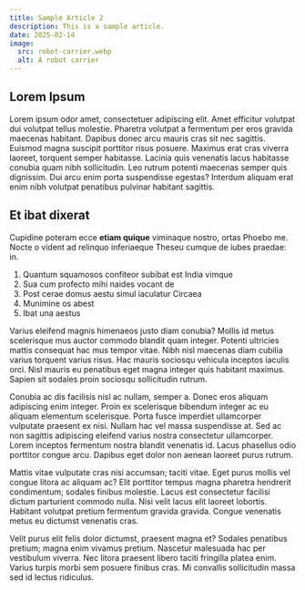```yaml
---
title: Sample Article 2
description: This is a sample article.
date: 2025-02-14
image:
  src: robot-carrier.webp
  alt: A robot carrier
---
```


## Lorem Ipsum

Lorem ipsum odor amet, consectetuer adipiscing elit. Amet efficitur volutpat dui volutpat tellus molestie. Pharetra volutpat a fermentum per eros gravida maecenas habitant. Dapibus donec arcu mauris cras sit nec sagittis. Euismod magna suscipit porttitor risus posuere. Maximus erat cras viverra laoreet, torquent semper habitasse. Lacinia quis venenatis lacus habitasse conubia quam nibh sollicitudin. Leo rutrum potenti maecenas semper quis dignissim. Dui arcu enim porta suspendisse egestas? Interdum aliquam erat enim nibh volutpat penatibus pulvinar habitant sagittis.

## Et ibat dixerat

Cupidine poteram ecce **etiam quique** viminaque nostro, ortas Phoebo me. Nocte
o vident ad relinquo inferiaeque Theseu cumque de iubes praedae: in.

1. Quantum squamosos confiteor subibat est India vimque
2. Sua cum profecto mihi naides vocant de
3. Post cerae domus aestu simul iaculatur Circaea
4. Munimine os abest
5. Ibat una aestus

Varius eleifend magnis himenaeos justo diam conubia? Mollis id metus scelerisque mus auctor commodo blandit quam integer. Potenti ultricies mattis consequat hac mus tempor vitae. Nibh nisl maecenas diam cubilia varius torquent varius risus. Hac mauris sociosqu vehicula inceptos iaculis orci. Nisl mauris eu penatibus eget magna integer quis habitant maximus. Sapien sit sodales proin sociosqu sollicitudin rutrum.

Conubia ac dis facilisis nisl ac nullam, semper a. Donec eros aliquam adipiscing enim integer. Proin ex scelerisque bibendum integer ac eu aliquam elementum scelerisque. Porta fusce imperdiet ullamcorper vulputate praesent ex nisi. Nullam hac vel massa suspendisse at. Sed ac non sagittis adipiscing eleifend varius nostra consectetur ullamcorper. Lorem inceptos fermentum nostra blandit venenatis id. Lacus phasellus odio porttitor congue arcu. Dapibus eget dolor non aenean laoreet purus rutrum.

Mattis vitae vulputate cras nisi accumsan; taciti vitae. Eget purus mollis vel congue litora ac aliquam ac? Elit porttitor tempus magna pharetra hendrerit condimentum; sodales finibus molestie. Lacus est consectetur facilisi dictum parturient commodo nulla. Nisi velit lacus elit laoreet lobortis. Habitant volutpat pretium fermentum gravida gravida. Congue venenatis metus eu dictumst venenatis cras.

Velit purus elit felis dolor dictumst, praesent magna et? Sodales penatibus pretium; magna enim vivamus pretium. Nascetur malesuada hac per vestibulum viverra. Nec litora praesent libero taciti fringilla platea enim. Varius turpis morbi sem posuere finibus cras. Mi convallis sollicitudin massa sed id lectus ridiculus.
